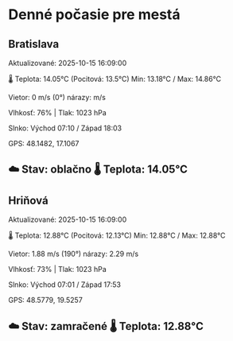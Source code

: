 ﻿# Denné počasie pre mestá

## Bratislava
Aktualizované: 2025-10-15 16:09:00

🌡️ Teplota: 14.05°C 
(Pocitová: 13.5°C)
Min: 13.18°C / Max: 14.86°C

Vietor: 0 m/s    (0°) 
nárazy:  m/s

Vlhkosť: 76% | Tlak: 1023 hPa

Slnko: Východ 07:10 / Západ 18:03

GPS: 48.1482, 17.1067

☁️ Stav: oblačno        🌡️ Teplota: 14.05°C
---

## Hriňová
Aktualizované: 2025-10-15 16:09:00

🌡️ Teplota: 12.88°C 
(Pocitová: 12.13°C)
Min: 12.88°C / Max: 12.88°C

Vietor: 1.88 m/s (190°)
nárazy: 2.29 m/s

Vlhkosť: 73% | Tlak: 1023 hPa

Slnko: Východ 07:01 / Západ 17:53

GPS: 48.5779, 19.5257

☁️ Stav: zamračené        🌡️ Teplota: 12.88°C
---
